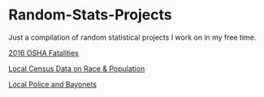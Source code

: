 # Random-Stats-Projects
Just a compilation of random statistical projects I work on in my free time.

<a href="https://github.com/A-Fitz/Random-Stats-Projects/tree/master/2016%20OSHA%20Fatalities">2016 OSHA Fatalities</a>

<a href="https://github.com/A-Fitz/Random-Stats-Projects/tree/master/Census%20-%20Race">Local Census Data on Race &amp; Population</a>

<a href="https://github.com/A-Fitz/Random-Stats-Projects/tree/master/Police%20Bayonets">Local Police and Bayonets</a>
